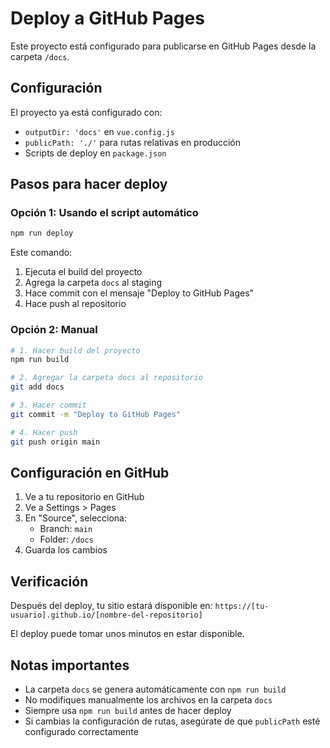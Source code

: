 # Deploy a GitHub Pages

Este proyecto está configurado para publicarse en GitHub Pages desde la carpeta `/docs`.

## Configuración

El proyecto ya está configurado con:
- `outputDir: 'docs'` en `vue.config.js`
- `publicPath: './'` para rutas relativas en producción
- Scripts de deploy en `package.json`

## Pasos para hacer deploy

### Opción 1: Usando el script automático
```bash
npm run deploy
```

Este comando:
1. Ejecuta el build del proyecto
2. Agrega la carpeta `docs` al staging
3. Hace commit con el mensaje "Deploy to GitHub Pages"
4. Hace push al repositorio

### Opción 2: Manual
```bash
# 1. Hacer build del proyecto
npm run build

# 2. Agregar la carpeta docs al repositorio
git add docs

# 3. Hacer commit
git commit -m "Deploy to GitHub Pages"

# 4. Hacer push
git push origin main
```

## Configuración en GitHub

1. Ve a tu repositorio en GitHub
2. Ve a Settings > Pages
3. En "Source", selecciona:
   - Branch: `main`
   - Folder: `/docs`
4. Guarda los cambios

## Verificación

Después del deploy, tu sitio estará disponible en:
`https://[tu-usuario].github.io/[nombre-del-repositorio]`

El deploy puede tomar unos minutos en estar disponible.

## Notas importantes

- La carpeta `docs` se genera automáticamente con `npm run build`
- No modifiques manualmente los archivos en la carpeta `docs`
- Siempre usa `npm run build` antes de hacer deploy
- Si cambias la configuración de rutas, asegúrate de que `publicPath` esté configurado correctamente 